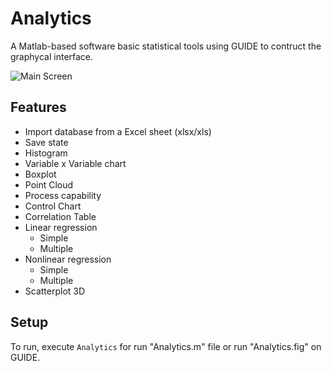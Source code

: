 # Analytics
A Matlab-based software basic statistical tools using GUIDE to contruct the graphycal interface.

![Main Screen](https://i.imgur.com/cUZ7Kon.gif)

## Features
* Import database from a Excel sheet (xlsx/xls)
* Save state
* Histogram
* Variable x Variable chart
* Boxplot
* Point Cloud
* Process capability
* Control Chart
* Correlation Table
* Linear regression
  * Simple
  * Multiple
* Nonlinear regression
  * Simple
  * Multiple
* Scatterplot 3D

## Setup
To run, execute `Analytics` for run "Analytics.m" file or run "Analytics.fig" on GUIDE.
